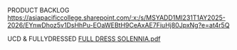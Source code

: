 PRODUCT BACKLOG
https://asiapacificcollege.sharepoint.com/:x:/s/MSYADD1MI231T1AY2025-2026/EYnwDhoz5v1DsHhPu-EOaWEBtH9CeAxAE7FiuHj80JpxNg?e=at4r5Q

UCD & FULLYDRESSED
[FULL DRESS SOLENNIA.pdf](https://github.com/user-attachments/files/23231906/FULL.DRESS.SOLENNIA.pdf)
